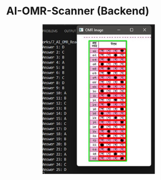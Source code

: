 # AI-OMR-Scanner (Backend)

<div style="display:flex;justify-content:center;">
  <img src="git_images/1.jpg" width="300" height="400" style="margin-right:10px"/>
<!--   <img src="git_images/2.jpg" width="600" height="400" style="margin-left:10px"/> -->
</div>
